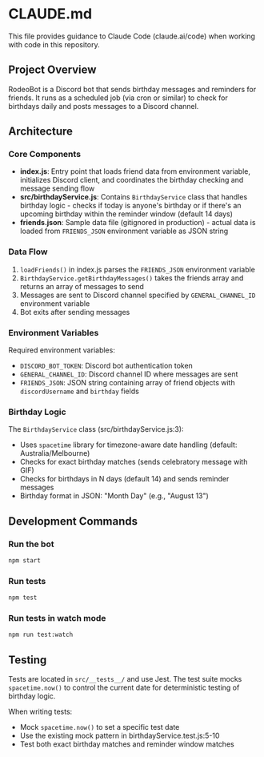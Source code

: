# CLAUDE.md

This file provides guidance to Claude Code (claude.ai/code) when working with code in this repository.

## Project Overview

RodeoBot is a Discord bot that sends birthday messages and reminders for friends. It runs as a scheduled job (via cron or similar) to check for birthdays daily and posts messages to a Discord channel.

## Architecture

### Core Components

- **index.js**: Entry point that loads friend data from environment variable, initializes Discord client, and coordinates the birthday checking and message sending flow
- **src/birthdayService.js**: Contains `BirthdayService` class that handles birthday logic - checks if today is anyone's birthday or if there's an upcoming birthday within the reminder window (default 14 days)
- **friends.json**: Sample data file (gitignored in production) - actual data is loaded from `FRIENDS_JSON` environment variable as JSON string

### Data Flow

1. `loadFriends()` in index.js parses the `FRIENDS_JSON` environment variable
2. `BirthdayService.getBirthdayMessages()` takes the friends array and returns an array of messages to send
3. Messages are sent to Discord channel specified by `GENERAL_CHANNEL_ID` environment variable
4. Bot exits after sending messages

### Environment Variables

Required environment variables:
- `DISCORD_BOT_TOKEN`: Discord bot authentication token
- `GENERAL_CHANNEL_ID`: Discord channel ID where messages are sent
- `FRIENDS_JSON`: JSON string containing array of friend objects with `discordUsername` and `birthday` fields

### Birthday Logic

The `BirthdayService` class (src/birthdayService.js:3):
- Uses `spacetime` library for timezone-aware date handling (default: Australia/Melbourne)
- Checks for exact birthday matches (sends celebratory message with GIF)
- Checks for birthdays in N days (default 14) and sends reminder messages
- Birthday format in JSON: "Month Day" (e.g., "August 13")

## Development Commands

### Run the bot
```bash
npm start
```

### Run tests
```bash
npm test
```

### Run tests in watch mode
```bash
npm run test:watch
```

## Testing

Tests are located in `src/__tests__/` and use Jest. The test suite mocks `spacetime.now()` to control the current date for deterministic testing of birthday logic.

When writing tests:
- Mock `spacetime.now()` to set a specific test date
- Use the existing mock pattern in birthdayService.test.js:5-10
- Test both exact birthday matches and reminder window matches
